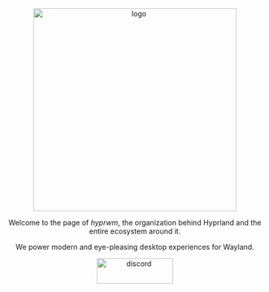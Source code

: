 

<div align=center>

<img src="https://raw.githubusercontent.com/hyprwm/.github/main/profile/svg/header1.svg" width="400" height="400" alt="logo">

Welcome to the page of *hyprwm*, the organization behind Hyprland and the entire ecosystem around it.

We power modern and eye-pleasing desktop experiences for Wayland.
  
<a href="https://discord.gg/hQ9XvMUjjr"><img src="https://raw.githubusercontent.com/hyprwm/.github/main/profile/svg/discordbadge.svg" width="150" height="50" alt="discord"></a>

</div>
